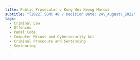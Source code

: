 ```yaml
---
title: Public Prosecutor v Kong Wei Keong Marcus
subtitle: "[2022] SGMC 48 / Decision Date: 24\_August\_2022"
tags:
  - Criminal Law
  - Offences
  - Penal Code
  - Computer Misuse and Cybersecurity Act
  - Criminal Procedure and Sentencing
  - Sentencing

---
```

